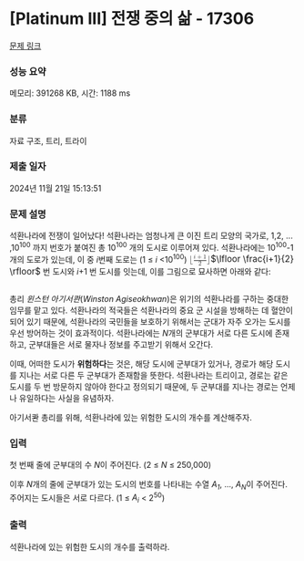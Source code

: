 # [Platinum III] 전쟁 중의 삶 - 17306 

[문제 링크](https://www.acmicpc.net/problem/17306) 

### 성능 요약

메모리: 391268 KB, 시간: 1188 ms

### 분류

자료 구조, 트리, 트라이

### 제출 일자

2024년 11월 21일 15:13:51

### 문제 설명

<p>석환나라에 전쟁이 일어났다! 석환나라는 엄청나게 큰 이진 트리 모양의 국가로, 1,2, ... ,10<sup>100</sup> 까지 번호가 붙여진 총 10<sup>100</sup> 개의 도시로 이루어져 있다. 석환나라에는 10<sup>100</sup>-1개의 도로가 있는데, 이 중 <em>i</em>번째 도로는 (1 ≤ <em>i</em> <10<sup>100</sup>) <mjx-container class="MathJax" jax="CHTML" style="font-size: 109%; position: relative;"><mjx-math class="MJX-TEX" aria-hidden="true"><mjx-mo class="mjx-n"><mjx-c class="mjx-c230A"></mjx-c></mjx-mo><mjx-mfrac><mjx-frac><mjx-num><mjx-nstrut></mjx-nstrut><mjx-mrow size="s"><mjx-mi class="mjx-i"><mjx-c class="mjx-c1D456 TEX-I"></mjx-c></mjx-mi><mjx-mo class="mjx-n"><mjx-c class="mjx-c2B"></mjx-c></mjx-mo><mjx-mn class="mjx-n"><mjx-c class="mjx-c31"></mjx-c></mjx-mn></mjx-mrow></mjx-num><mjx-dbox><mjx-dtable><mjx-line></mjx-line><mjx-row><mjx-den><mjx-dstrut></mjx-dstrut><mjx-mn class="mjx-n" size="s"><mjx-c class="mjx-c32"></mjx-c></mjx-mn></mjx-den></mjx-row></mjx-dtable></mjx-dbox></mjx-frac></mjx-mfrac><mjx-mo class="mjx-n"><mjx-c class="mjx-c230B"></mjx-c></mjx-mo></mjx-math><mjx-assistive-mml unselectable="on" display="inline"><math xmlns="http://www.w3.org/1998/Math/MathML"><mo fence="false" stretchy="false">⌊</mo><mfrac><mrow><mi>i</mi><mo>+</mo><mn>1</mn></mrow><mn>2</mn></mfrac><mo fence="false" stretchy="false">⌋</mo></math></mjx-assistive-mml><span aria-hidden="true" class="no-mathjax mjx-copytext">$\lfloor \frac{i+1}{2} \rfloor$</span></mjx-container> 번 도시와 <em>i</em>+1 번 도시를 잇는데, 이를 그림으로 묘사하면 아래와 같다:</p>

<p style="text-align: center;"><img alt="" src="https://upload.acmicpc.net/7d145311-fa1b-474e-9fdf-c2535cab046e/-/preview/"></p>

<p>총리 <em>윈스턴 아기서콴</em>(<em>Winston Agiseokhwan</em>)은 위기의 석환나라를 구하는 중대한 임무를 맡고 있다. 석환나라의 적국들은 석환나라의 중요 군 시설을 방해하는 데 혈안이 되어 있기 때문에, 석환나라의 국민들을 보호하기 위해서는 군대가 자주 오가는 도시를 우선 방어하는 것이 효과적이다. 석환나라에는 <em>N</em>개의 군부대가 서로 다른 도시에 존재하고, 군부대들은 서로 물자나 정보를 주고받기 위해서 오간다.</p>

<p>이때, 어떠한 도시가 <strong>위험하다</strong>는 것은, 해당 도시에 군부대가 있거나, 경로가 해당 도시를 지나는 서로 다른 두 군부대가 존재함을 뜻한다. 석환나라는 트리이고, 경로는 같은 도시를 두 번 방문하지 않아야 한다고 정의되기 때문에, 두 군부대를 지나는 경로는 언제나 유일하다는 사실을 유념하자.</p>

<p>아기서콴 총리를 위해, 석환나라에 있는 위험한 도시의 개수를 계산해주자.</p>

### 입력 

 <p>첫 번째 줄에 군부대의 수 <em>N</em>이 주어진다. (2 ≤<em> </em><em>N</em> ≤ 250,000)</p>

<p>이후 <em>N</em>개의 줄에 군부대가 있는 도시의 번호를 나타내는 수열 <em>A<sub>1</sub></em>, ..., <em>A<sub>N</sub></em>이 주어진다. 주어지는 도시들은 서로 다르다. (1 ≤ <em>A<sub>i</sub></em> < 2<sup>50</sup>)</p>

### 출력 

 <p>석환나라에 있는 위험한 도시의 개수를 출력하라.</p>

